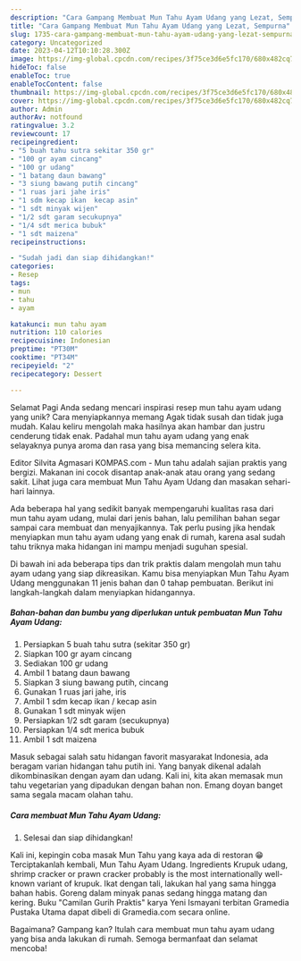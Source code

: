 ```yaml
---
description: "Cara Gampang Membuat Mun Tahu Ayam Udang yang Lezat, Sempurna"
title: "Cara Gampang Membuat Mun Tahu Ayam Udang yang Lezat, Sempurna"
slug: 1735-cara-gampang-membuat-mun-tahu-ayam-udang-yang-lezat-sempurna
category: Uncategorized
date: 2023-04-12T10:10:28.300Z
image: https://img-global.cpcdn.com/recipes/3f75ce3d6e5fc170/680x482cq70/mun-tahu-ayam-udang-foto-resep-utama.jpg
hideToc: false
enableToc: true
enableTocContent: false
thumbnail: https://img-global.cpcdn.com/recipes/3f75ce3d6e5fc170/680x482cq70/mun-tahu-ayam-udang-foto-resep-utama.jpg
cover: https://img-global.cpcdn.com/recipes/3f75ce3d6e5fc170/680x482cq70/mun-tahu-ayam-udang-foto-resep-utama.jpg
author: Admin
authorAv: notfound
ratingvalue: 3.2
reviewcount: 17
recipeingredient:
- "5 buah tahu sutra sekitar 350 gr"
- "100 gr ayam cincang"
- "100 gr udang"
- "1 batang daun bawang"
- "3 siung bawang putih cincang"
- "1 ruas jari jahe iris"
- "1 sdm kecap ikan  kecap asin"
- "1 sdt minyak wijen"
- "1/2 sdt garam secukupnya"
- "1/4 sdt merica bubuk"
- "1 sdt maizena"
recipeinstructions:

- "Sudah jadi dan siap dihidangkan!"
categories:
- Resep
tags:
- mun
- tahu
- ayam

katakunci: mun tahu ayam 
nutrition: 110 calories
recipecuisine: Indonesian
preptime: "PT30M"
cooktime: "PT34M"
recipeyield: "2"
recipecategory: Dessert

---
```



Selamat Pagi Anda sedang mencari inspirasi resep mun tahu ayam udang yang unik? Cara menyiapkannya memang Agak tidak susah dan tidak juga mudah. Kalau keliru mengolah maka hasilnya akan hambar dan justru cenderung tidak enak. Padahal mun tahu ayam udang yang enak selayaknya punya aroma dan rasa yang bisa memancing selera kita.


Editor Silvita Agmasari KOMPAS.com - Mun tahu adalah sajian praktis yang bergizi. Makanan ini cocok disantap anak-anak atau orang yang sedang sakit. Lihat juga cara membuat Mun Tahu Ayam Udang dan masakan sehari-hari lainnya.

Ada beberapa hal yang sedikit banyak mempengaruhi kualitas rasa dari mun tahu ayam udang, mulai dari jenis bahan, lalu pemilihan bahan segar sampai cara membuat dan menyajikannya. Tak perlu pusing jika hendak menyiapkan mun tahu ayam udang yang enak di rumah, karena asal sudah tahu triknya maka hidangan ini mampu menjadi suguhan spesial.


Di bawah ini ada beberapa tips dan trik praktis dalam mengolah mun tahu ayam udang yang siap dikreasikan. Kamu bisa menyiapkan Mun Tahu Ayam Udang menggunakan 11 jenis bahan dan 0 tahap pembuatan. Berikut ini langkah-langkah dalam menyiapkan hidangannya.

<!--inarticleads1-->

##### Bahan-bahan dan bumbu yang diperlukan untuk pembuatan Mun Tahu Ayam Udang:

1. Persiapkan 5 buah tahu sutra (sekitar 350 gr)
1. Siapkan 100 gr ayam cincang
1. Sediakan 100 gr udang
1. Ambil 1 batang daun bawang
1. Siapkan 3 siung bawang putih, cincang
1. Gunakan 1 ruas jari jahe, iris
1. Ambil 1 sdm kecap ikan / kecap asin
1. Gunakan 1 sdt minyak wijen
1. Persiapkan 1/2 sdt garam (secukupnya)
1. Persiapkan 1/4 sdt merica bubuk
1. Ambil 1 sdt maizena


Masuk sebagai salah satu hidangan favorit masyarakat Indonesia, ada beragam varian hidangan tahu putih ini. Yang banyak dikenal adalah dikombinasikan dengan ayam dan udang. Kali ini, kita akan memasak mun tahu vegetarian yang dipadukan dengan bahan non. Emang doyan banget sama segala macam olahan tahu. 

<!--inarticleads2-->

##### Cara membuat Mun Tahu Ayam Udang:


1. Selesai dan siap dihidangkan!

Kali ini, kepingin coba masak Mun Tahu yang kaya ada di restoran 😁 Terciptakanlah kembali, Mun Tahu Ayam Udang. Ingredients Krupuk udang, shrimp cracker or prawn cracker probably is the most internationally well-known variant of krupuk. Ikat dengan tali, lakukan hal yang sama hingga bahan habis. Goreng dalam minyak panas sedang hingga matang dan kering. Buku &#34;Camilan Gurih Praktis&#34; karya Yeni Ismayani terbitan Gramedia Pustaka Utama dapat dibeli di Gramedia.com secara online. 

Bagaimana? Gampang kan? Itulah cara membuat mun tahu ayam udang yang bisa anda lakukan di rumah. Semoga bermanfaat dan selamat mencoba!
